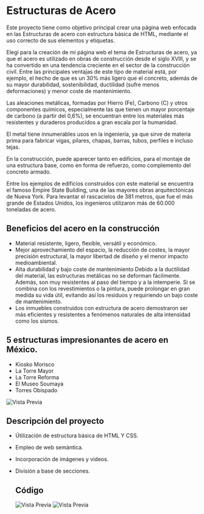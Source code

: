# Estructuras de Acero

Este proyecto tiene como objetivo principal crear una página web enfocada en las Estructuras de acero con estructura básica de HTML, mediante el uso correcto de sus elementos y etiquetas.

Elegí para la creación de mi página web el tema de Estructuras de acero, ya que el acero es utilizado en obras de construcción desde el siglo XVIII, y se ha convertido en una tendencia creciente en el sector de la construcción civil. Entre las principales ventajas de este tipo de material está, por ejemplo,  el hecho de que es un 30% más ligero que el concreto, además de su mayor durabilidad, sostenibilidad, ductilidad (sufre menos deformaciones) y menor coste de mantenimiento.

Las aleaciones metálicas, formadas por Hierro (Fe), Carbono (C) y otros componentes químicos, especialmente las que tienen un mayor porcentaje de carbono (a partir del 0,6%), se encuentran entre los materiales más resistentes y duraderos producidos a gran escala por la humanidad.

El metal tiene innumerables usos en la ingeniería, ya que sirve de materia prima para fabricar vigas, pilares, chapas, barras, tubos, perfiles e incluso tejas. 

En la construcción, puede aparecer tanto en edificios, para el montaje de una estructura base, como en forma de refuerzo, como complemento del concreto armado.

Entre los ejemplos de edificios construidos con este material se encuentra el famoso Empire State Building, una de las mayores obras arquitectónicas de Nueva York. Para levantar el rascacielos de 381 metros, que fue el más grande de Estados Unidos, los ingenieros utilizaron más de 60.000 toneladas de acero.

## Beneficios del acero en la construcción
- Material resistente, ligero, flexible, versátil y económico.
- Mejor aprovechamiento del espacio, la reducción de costes, la mayor precisión estructural, la mayor libertad de diseño y el menor impacto medioambiental.
- Alta durabilidad y bajo coste de mantenimiento
Debido a la ductilidad del material, las estructuras metálicas no se deforman fácilmente. Además, son muy resistentes al paso del tiempo y a la intemperie. Si se combina con los revestimientos o la pintura, puede prolongar en gran medida su vida útil, evitando así los residuos y requiriendo un bajo coste de mantenimiento. 
- Los inmuebles construidos con estructura de acero demostraron ser más eficientes y resistentes a fenómenos naturales de alta intensidad como los sismos.

## 5 estructuras impresionantes de acero en México.

- Kiosko Morisco
- La Torre Mayor
- La Torre Reforma
- El Museo Soumaya
- Torres Obispado
  
![Vista Previa](https://i.postimg.cc/kGsT8BQh/Estructuras-de-acero.jpg)

## Descripción del proyecto

- Útilización de estructura básica de HTML Y CSS.
- Empleo de web semántica.
- Incorporación de imágenes y videos.
- División a base de secciones.

  ## Código

  ![Vista Previa](https://i.postimg.cc/gkZ65DKK/c-digo-proyecto-8-1-0.jpg)
  ![Vista Previa](https://i.postimg.cc/LXtMf8Yc/c-digo-proyecto-8-2-0.jpg)
